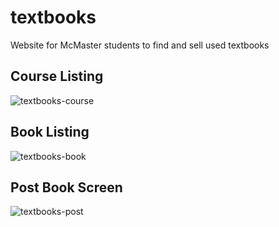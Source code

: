 # textbooks

Website for McMaster students to find and sell used textbooks

## Course Listing

![textbooks-course](https://user-images.githubusercontent.com/684772/74174300-aed38f00-4c01-11ea-8899-64a12936b88f.png)

## Book Listing

![textbooks-book](https://user-images.githubusercontent.com/684772/74174302-af6c2580-4c01-11ea-82bd-f5757750fdef.png)

## Post Book Screen

![textbooks-post](https://user-images.githubusercontent.com/684772/74174303-af6c2580-4c01-11ea-99a2-20baba50bf06.png)
